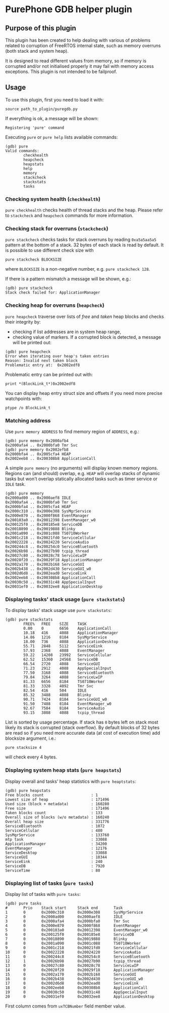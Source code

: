 # PurePhone GDB helper plugin

## Purpose of this plugin

This plugin has been created to help dealing with various of problems
related to corruption of FreeRTOS internal state, such as memory overruns (both stack and system heap).

It is designed to read different values from memory, so if memory
is corrupted and/or not initialised properly it may fail with
memory access exceptions. This plugin is not intended to be failproof.

## Usage

To use this plugin, first you need to load it with:
```
source path_to_plugin/puregdb.py
```
If everything is ok, a message will be shown:
```
Registering 'pure' command
```

Executing `pure` or `pure help` lists available commands:
```
(gdb) pure
Valid commands:
        checkhealth
        heapcheck
        heapstats
        help
        memory
        stackcheck
        stackstats
        tasks
```
### Checking system health (`checkhealth`)

`pure checkhealth` checks health of thread stacks and the heap. Please
refer to `stackcheck` and `heapcheck` commands for more information.

### Checking stack for overruns (`stackcheck`)

`pure stackcheck` checks tasks for stack overruns by reading `0xa5a5aa5a5` pattern at the bottom of a stack. 32 bytes of each stack
is read by default. It is possible to use different check size with
```
pure stackcheck BLOCKSIZE
```
where `BLOCKSIZE` is a non-negative number, e.g. `pure stackcheck 128`.

If there is a pattern mismatch a message will be shown, e.g.:
```
(gdb) pure stackcheck
Stack check failed for: ApplicationManager
```

### Checking heap for overruns (`heapcheck`)

`pure heapcheck` traverse over lists of _free_ and _taken_ heap blocks and checks their integrity by:
 * checking if list addresses are in system heap range,
 * checking value of markers.
If a corrupted block is detected, a message will be printed out:
```
(gdb) pure heapcheck
Error when iterating over heap's taken entries
Reason: Invalid next taken block
Problematic entry at:  0x2002edf8
```
Problematic entry can be printed out with:
```
print *(BlockLink_t*)0x2002edf8
```
You can display heap entry struct size and offsets if you need more
precise watchpoints with:
```
ptype /o BlockLink_t
```

### Matching address

Use `pure memory ADDRESS` to find memory region of `ADDRESS`, e.g.:
```
(gdb) pure memory 0x2000afb4
0x2000afa4 .. 0x2000bfa0 Tmr Svc
(gdb) pure memory 0x2002efb8
0x2000bfa4 .. 0x2005cfa4 HEAP
0x2002eeb8 .. 0x200308b8 ApplicationCall
```
A simple `pure memory` (no arguments) will display known memory regions. Regions can (and should) overlap, e.g. `HEAP` will overlap
stacks of dynamic tasks but won't overlap statically allocated tasks
such as timer service or `IDLE` task.
```
(gdb) pure memory
0x2000ad00 .. 0x2000aef8 IDLE
0x2000afa4 .. 0x2000bfa0 Tmr Svc
0x2000bfa4 .. 0x2005cfa4 HEAP
0x2000c310 .. 0x2000e308 SysMgrService
0x2000e870 .. 0x2000f868 EventManager
0x200103a0 .. 0x20012398 EventManager_w0
0x200125f0 .. 0x200185e8 ServiceDB
0x20018890 .. 0x20019888 Blinky
0x2001a090 .. 0x2001c088 TS0710Worker
0x2001c218 .. 0x20021fd0 ServiceCellular
0x20022228 .. 0x20024220 ServiceAudio
0x200244c8 .. 0x200254c0 ServiceBluetooth
0x20026b98 .. 0x20027b90 tcpip_thread
0x20027c80 .. 0x20028c78 ServiceLwIP
0x20028f20 .. 0x20029f18 ApplicationManager
0x2002a170 .. 0x2002b168 ServiceGUI
0x2002b438 .. 0x2002d430 ServiceGUI_w0
0x2002d6d8 .. 0x2002ead0 ServiceEink
0x2002eeb8 .. 0x200308b8 ApplicationCall
0x20030c50 .. 0x20031c48 AppSpecialInput
0x20031ef0 .. 0x20032ee8 ApplicationDesktop
```


### Displaying tasks' stack usage (`pure stackstats`)

To display tasks' stack usage use `pure stackstats`:
```
(gdb) pure stackstats
        FREE%   FREE    SIZE    TASK
        0.00    0       6656    ApplicationCall
        10.18   416     4088    ApplicationManager
        14.86   1216    8184    SysMgrService
        18.00   736     4088    ApplicationDesktop
        55.71   2848    5112    ServiceEink
        57.93   2368    4088    EventManager
        59.22   14208   23992   ServiceCellular
        62.52   15360   24568   ServiceDB
        66.54   2720    4088    ServiceGUI
        71.23   2912    4088    AppSpecialInput
        77.50   3168    4088    ServiceBluetooth
        79.84   3264    4088    ServiceLwIP
        81.33   6656    8184    TS0710Worker
        81.33   3328    4092    Tmr Svc
        82.54   416     504     IDLE
        85.32   3488    4088    Blinky
        90.71   7424    8184    ServiceGUI_w0
        91.50   7488    8184    EventManager_w0
        92.67   7584    8184    ServiceAudio
        93.15   3808    4088    tcpip_thread
```
List is sorted by usage percentage. If stack has `0` bytes left
on stack most likely its stack is corrupted (stack overflow).
By default blocks of 32 bytes are read so if you need more accurate
data (at cost of execution time) add blocksize argument, i.e.:
```
pure stacksize 4
```
will check every 4 bytes.

### Displaying system heap stats (`pure heapstats`)

Display overall and tasks' heap statistics with `pure heaptstats`:
```
(gdb) pure heapstats
Free blocks count                     : 1
Lowest size of heap                   : 171496
Used size (block + metadata)          : 160280
Free size                             : 171496
Taken blocks count                    : 133
Overall size of blocks (w/o metadata) : 160240
Overall heap size                     : 331776
ServiceBluetooth                      : 1072
ServiceCellular                       : 480
SysMgrService                         : 133760
mtp task                              : 33088
ApplicationManager                    : 34200
EventManager                          : 12176
ServiceDesktop                        : 33088
ServiceGUI                            : 10344
ServiceEink                           : 240
ServiceDB                             : 7920
ServiceTime                           : 80
```

### Displaying list of tasks (`pure tasks`)

Display list of tasks with `pure tasks`:
```
(gdb) pure tasks
#       Prio    Stack start     Stack end       Task
1       0       0x2000c310      0x2000e308      SysMgrService
2       0       0x2000ad00      0x2000aef8      IDLE
3       0       0x2000afa4      0x2000bfa0      Tmr Svc
4       0       0x2000e870      0x2000f868      EventManager
5       0       0x200103a0      0x20012398      EventManager_w0
6       0       0x200125f0      0x200185e8      ServiceDB
7       0       0x20018890      0x20019888      Blinky
8       0       0x2001a090      0x2001c088      TS0710Worker
9       0       0x2001c218      0x20021fd0      ServiceCellular
10      0       0x20022228      0x20024220      ServiceAudio
11      0       0x200244c8      0x200254c0      ServiceBluetooth
12      1       0x20026b98      0x20027b90      tcpip_thread
13      0       0x20027c80      0x20028c78      ServiceLwIP
14      0       0x20028f20      0x20029f18      ApplicationManager
15      0       0x2002a170      0x2002b168      ServiceGUI
16      0       0x2002b438      0x2002d430      ServiceGUI_w0
17      0       0x2002d6d8      0x2002ead0      ServiceEink
18      0       0x2002eeb8      0x200308b8      ApplicationCall
19      0       0x20030c50      0x20031c48      AppSpecialInput
20      0       0x20031ef0      0x20032ee8      ApplicationDesktop
```
First column comes from `uxTCBNumber` field member value.
